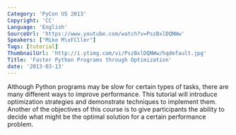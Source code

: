```yaml
---
Category: 'PyCon US 2013'
Copyright: 'CC'
Language: 'English'
SourceUrl: 'https://www.youtube.com/watch?v=PszBxlDQNWw'
Speakers: ["Mike M\xFCller"]
Tags: [tutorial]
ThumbnailUrl: 'http://i.ytimg.com/vi/PszBxlDQNWw/hqdefault.jpg'
Title: 'Faster Python Programs through Optimization'
date: '2013-03-13'
---
```

Although Python programs may be slow for certain types of tasks, there are many different ways to improve performance. This tutorial will introduce optimization strategies and demonstrate techniques to implement them. Another of the objectives of this course is to give participants the ability to decide what might be the optimal solution for a certain performance problem. 
